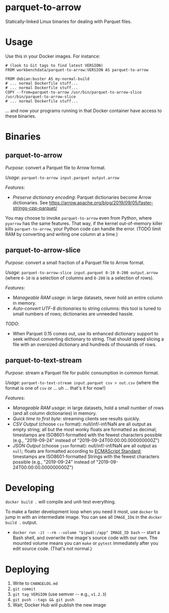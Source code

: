 parquet-to-arrow
================

Statically-linked Linux binaries for dealing with Parquet files.

Usage
=====

Use this in your Docker images. For instance:

```
# (look to Git tags to find latest VERSION)
FROM workbenchdata/parquet-to-arrow:VERSION AS parquet-to-arrow

FROM debian:buster AS my-normal-build
# ... normal Dockerfile stuff...
# ... normal Dockerfile stuff...
COPY --from=parquet-to-arrow /usr/bin/parquet-to-arrow-slice /usr/bin/parquet-to-arrow-slice
# ... normal Dockerfile stuff...
```

... and now your programs running in that Docker container have access
to these binaries.

Binaries
========

parquet-to-arrow
----------------

*Purpose*: convert a Parquet file to Arrow format.

*Usage*: `parquet-to-arrow input.parquet output.arrow`

*Features*:

* _Preserve dictionary encoding_: Parquet dictionaries become Arrow
  dictionaries. See https://arrow.apache.org/blog/2019/09/05/faster-strings-cpp-parquet/

You may choose to invoke `parquet-to-arrow` even from Python, where `pyarrow`
has the same features. That way, if the kernel out-of-memory killer kills
`parquet-to-arrow`, your Python code can handle the error. (TODO limit RAM by
converting and writing one column at a time.)

parquet-to-arrow-slice
----------------------

*Purpose*: convert a small fraction of a Parquet file to Arrow format.

*Usage*: `parquet-to-arrow-slice input.parquet 0-10 0-200 output.arrow`
(where `0-10` is a selection of columns and `0-200` is a selection of
rows).

*Features*:

* _Manageable RAM usage_: in large datasets, never hold an entire column
  in memory.
* _Auto-convert UTF-8 dictionaries_ to string columns: this tool is tuned to
  small numbers of rows; dictionaries are unneeded hassle.

*TODO*:

* When Parquet 0.15 comes out, use its enhanced dictionary support to seek
  without converting dictionary to string. That should speed slicing a file
  with an oversized dictionary and hundreds of thousands of rows.

parquet-to-text-stream
----------------------

*Purpose*: stream a Parquet file for public consumption in common format.

*Usage*: `parquet-to-text-stream input.parquet csv > out.csv`
(where the format is one of `csv` or ... uh ... that's it for now!)

*Features*:

* _Manageable RAM usage_: in large datasets, hold a small number of rows (and
  all column dictionaries) in memory.
* _Quick time to first byte_: streaming clients see results quickly.
* _CSV Output_ (choose `csv` format): null/inf/-inf/NaN are all output as empty
  string; all but the most wonky floats are formatted as decimal; timestamps
  are ISO8601-formatted with the fewest characters possible (e.g., "2019-09-24"
  instead of "2019-09-24T00:00:00.000000000Z")
* _JSON Output_ (choose `json` format): null/inf/-inf/NaN are all output as
  `null`; floats are formatted according to
  [ECMAScript Standard](https://www.ecma-international.org/ecma-262/6.0/#sec-tostring-applied-to-the-number-type);
  timestamps are ISO8601-formatted Strings with the fewest characters possible
  (e.g., "2019-09-24" instead of "2019-09-24T00:00:00.000000000Z")

Developing
==========

`docker build .` will compile and unit-test everything.

To make a faster development loop when you need it most, use `docker` to
jump in with an intermediate image. You can see all `IMAGE_ID`s in the
`docker build .` output.

* `docker run -it --rm --volume "$(pwd):/app" IMAGE_ID bash` -- start a
  Bash shell, and overwrite the image's source code with our own. The mounted
  volume means you can `make` or `pytest` immediately after you edit source
  code. (That's not normal.)


Deploying
=========

1. Write to `CHANGELOG.md`
2. `git commit`
3. `git tag VERSION` (use semver -- e.g., `v1.2.3`)
4. `git push --tags && git push`
5. Wait; Docker Hub will publish the new image
